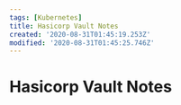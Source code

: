 ```yaml
---
tags: [Kubernetes]
title: Hasicorp Vault Notes
created: '2020-08-31T01:45:19.253Z'
modified: '2020-08-31T01:45:25.746Z'
---
```


# Hasicorp Vault Notes


